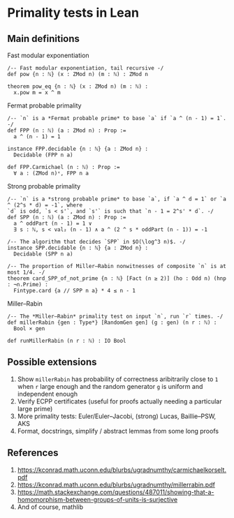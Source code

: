 # Primality tests in Lean

## Main definitions

Fast modular exponentiation
```lean
/-- Fast modular exponentiation, tail recursive -/
def pow {n : ℕ} (x : ZMod n) (m : ℕ) : ZMod n

theorem pow_eq {n : ℕ} (x : ZMod n) (m : ℕ) :
  x.pow m = x ^ m
```

Fermat probable primality
```lean
/-- `n` is a *Fermat probable prime* to base `a` if `a ^ (n - 1) = 1`. -/
def FPP (n : ℕ) (a : ZMod n) : Prop :=
  a ^ (n - 1) = 1

instance FPP.decidable {n : ℕ} {a : ZMod n} :
  Decidable (FPP n a)

def FPP.Carmichael (n : ℕ) : Prop :=
  ∀ a : (ZMod n)ˣ, FPP n a
```

Strong probable primality
```lean
/-- `n` is a *strong probable prime* to base `a`, if `a ^ d = 1` or `a ^ (2^s * d) = -1`, where
`d` is odd, `s < s'`, and `s'` is such that `n - 1 = 2^s' * d`. -/
def SPP (n : ℕ) (a : ZMod n) : Prop :=
  a ^ oddPart (n - 1) = 1 ∨
  ∃ s : ℕ, s < val₂ (n - 1) ∧ a ^ (2 ^ s * oddPart (n - 1)) = -1

/-- The algorithm that decides `SPP` in $O(\log^3 n)$. -/
instance SPP.decidable {n : ℕ} {a : ZMod n} :
  Decidable (SPP n a)

/-- The proportion of Miller–Rabin nonwitnesses of composite `n` is at most 1/4. -/
theorem card_SPP_of_not_prime {n : ℕ} [Fact (n ≥ 2)] (ho : Odd n) (hnp : ¬n.Prime) :
  Fintype.card {a // SPP n a} * 4 ≤ n - 1
```

Miller–Rabin
```lean
/-- The *Miller–Rabin* primality test on input `n`, run `r` times. -/
def millerRabin {gen : Type*} [RandomGen gen] (g : gen) (n r : ℕ) :
  Bool × gen

def runMillerRabin (n r : ℕ) : IO Bool
```

## Possible extensions

1. Show `millerRabin` has probability of correctness aribitrarily close to `1` when `r` large enough and the random generator `g` is uniform and independent enough
2. Verify ECPP certificates (useful for proofs actually needing a particular large prime)
3. More primality tests: Euler/Euler–Jacobi, (strong) Lucas, Baillie–PSW, AKS
4. Format, docstrings, simplify / abstract lemmas from some long proofs

## References
1. https://kconrad.math.uconn.edu/blurbs/ugradnumthy/carmichaelkorselt.pdf
2. https://kconrad.math.uconn.edu/blurbs/ugradnumthy/millerrabin.pdf
3. https://math.stackexchange.com/questions/487011/showing-that-a-homomorphism-between-groups-of-units-is-surjective
4. And of course, mathlib
